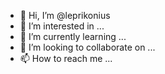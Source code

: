 - 👋 Hi, I’m @leprikonius
- 👀 I’m interested in ...
- 🌱 I’m currently learning ...
- 💞️ I’m looking to collaborate on ...
- 📫 How to reach me ...

<!---
leprikonius/leprikonius is a ✨ special ✨ repository because its `README.md` (this file) appears on your GitHub profile.
You can click the Preview link to take a look at your changes.
--->
